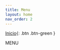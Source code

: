 ```yaml
---
title: Menu
layout: home
nav_order: 2
---
```

[Inicio](4l3xgggg.github.io/){: .btn .btn-green }

MENU

